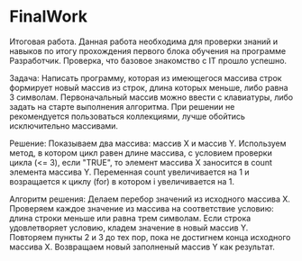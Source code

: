 # FinalWork
Итоговая работа.
Данная работа необходима для проверки знаний и навыков по итогу прохождения первого блока обучения на программе Разработчик.
Проверка, что базовое знакомство с IT прошло успешно.

Задача:
Написать программу, которая из имеющегося массива строк формирует новый массив из строк, длина которых меньше, либо равна 3 символам. Первоначальный массив можно ввести с клавиатуры, либо задать на старте выполнения алгоритма. При решении не рекомендуется пользоваться коллекциями, лучше обойтись исключительно массивами.

Решение:
Показываем два массива: массив X и массив Y.
Используем метод, в котором цикл равен длине массива, с условием проверки цикла (<= 3),
если "TRUE", то элемент массива Х заносится в count элемента массива Y. 
Переменная сount увеличивается на 1 и возращается к циклу (for) в котором i увеличивается на 1.

Алгоритм решения:
Делаем перебор значений из исходного массива X.
Проверяем каждое значение из массива на соответствие условию: длина строки меньше или равна трем символам.
Если строка удовлетворяет условию, кладем значение в новый массив Y.
Повторяем пункты 2 и 3 до тех пор, пока не достигнем конца исходного массива X.
Возвращаем новый заполненый массив Y как результат.
